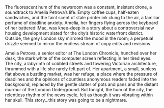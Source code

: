 The fluorescent hum of the newsroom was a constant, insistent drone, a soundtrack to Amelia Petrova’s life.  Empty coffee cups, half-eaten sandwiches, and the faint scent of stale printer ink clung to the air, a familiar perfume of deadline anxiety.  Amelia, her fingers flying across the keyboard of her battered iMac, was knee-deep in a story about a controversial new housing development slated for the city’s historic waterfront district.  Outside, the grey London sky mirrored the mood in the room; a perpetual drizzle seemed to mirror the endless stream of copy edits and revisions.

Amelia Petrova, a senior editor at The London Chronicle, hunched over her desk, the stark white of the computer screen reflecting in her tired eyes. The city, a labyrinth of cobbled streets and towering Victorian architecture, thrummed with a life she rarely felt part of.  Her apartment, a small, sunless flat above a bustling market, was her refuge, a place where the pressure of deadlines and the opinions of countless anonymous readers faded into the background, replaced by the gentle clatter of pots and pans and the distant murmur of the London Underground.  But tonight, the hum of the city, the relentless rhythm of the news cycle, felt as though it was vibrating within her skull. This story...this story was going to be a nightmare.
